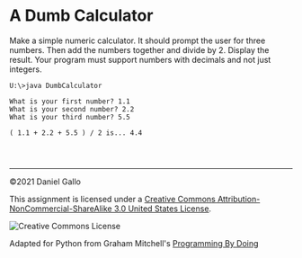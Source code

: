 # A Dumb Calculator


Make a simple numeric calculator. It should prompt the user for
three numbers. Then add the numbers together and divide by 2. Display
the result. Your program must support numbers with decimals and not just
integers.



```
U:\>java DumbCalculator

What is your first number? 1.1
What is your second number? 2.2
What is your third number? 5.5

( 1.1 + 2.2 + 5.5 ) / 2 is... 4.4

```


```



```



---


©2021 Daniel Gallo


This assignment is licensed under a
[Creative Commons Attribution-NonCommercial-ShareAlike 3.0 United States License](https://creativecommons.org/licenses/by-nc-sa/3.0/us/deed.en_US).  

![Creative Commons License](images/by-nc-sa.png)





Adapted for Python from Graham Mitchell's [Programming By Doing](https://programmingbydoing.com/)
